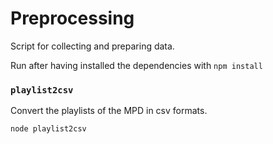 # Preprocessing

Script for collecting and preparing data.

Run after having installed the dependencies with
`npm install`

### `playlist2csv`

Convert the playlists of the MPD in csv formats.

`node playlist2csv`
